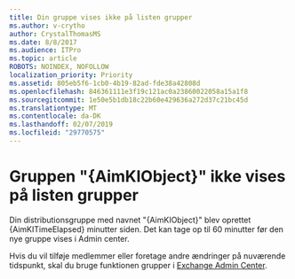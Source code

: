 ```yaml
---
title: Din gruppe vises ikke på listen grupper
ms.author: v-crytho
author: CrystalThomasMS
ms.date: 8/8/2017
ms.audience: ITPro
ms.topic: article
ROBOTS: NOINDEX, NOFOLLOW
localization_priority: Priority
ms.assetid: 805eb5f6-1cb0-4b19-82ad-fde38a42808d
ms.openlocfilehash: 846361111e3f19c121ac0a23860022058a15a1f8
ms.sourcegitcommit: 1e50e5b1db18c22b60e429636a272d37c21bc45d
ms.translationtype: MT
ms.contentlocale: da-DK
ms.lasthandoff: 02/07/2019
ms.locfileid: "29770575"
---
```

# <a name="your-group-aimkiobject-not-showing-in-groups-list"></a>Gruppen "{AimKIObject}" ikke vises på listen grupper

Din distributionsgruppe med navnet "{AimKIObject}" blev oprettet {AimKITimeElapsed} minutter siden. Det kan tage op til 60 minutter før den nye gruppe vises i Admin center.
  
Hvis du vil tilføje medlemmer eller foretage andre ændringer på nuværende tidspunkt, skal du bruge funktionen grupper i [Exchange Admin Center](https://outlook.office365.com/ecp/?rfr=Admin_o365&amp;exsvurl=1&amp;mkt=en-US.aspx).
  

